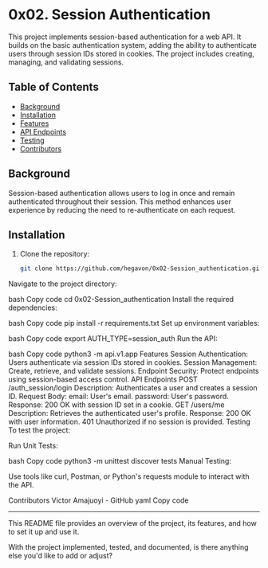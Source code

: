 # 0x02. Session Authentication

This project implements session-based authentication for a web API. It builds on the basic authentication system, adding the ability to authenticate users through session IDs stored in cookies. The project includes creating, managing, and validating sessions.

## Table of Contents

- [Background](#background)
- [Installation](#installation)
- [Features](#features)
- [API Endpoints](#api-endpoints)
- [Testing](#testing)
- [Contributors](#contributors)

## Background

Session-based authentication allows users to log in once and remain authenticated throughout their session. This method enhances user experience by reducing the need to re-authenticate on each request.

## Installation

1. Clone the repository:

   ```bash
   git clone https://github.com/hegavon/0x02-Session_authentication.git
Navigate to the project directory:

bash
Copy code
cd 0x02-Session_authentication
Install the required dependencies:

bash
Copy code
pip install -r requirements.txt
Set up environment variables:

bash
Copy code
export AUTH_TYPE=session_auth
Run the API:

bash
Copy code
python3 -m api.v1.app
Features
Session Authentication: Users authenticate via session IDs stored in cookies.
Session Management: Create, retrieve, and validate sessions.
Endpoint Security: Protect endpoints using session-based access control.
API Endpoints
POST /auth_session/login
Description: Authenticates a user and creates a session ID.
Request Body:
email: User's email.
password: User's password.
Response:
200 OK with session ID set in a cookie.
GET /users/me
Description: Retrieves the authenticated user's profile.
Response:
200 OK with user information.
401 Unauthorized if no session is provided.
Testing
To test the project:

Run Unit Tests:

bash
Copy code
python3 -m unittest discover tests
Manual Testing:

Use tools like curl, Postman, or Python's requests module to interact with the API.

Contributors
Victor Amajuoyi - GitHub
yaml
Copy code

---

This README file provides an overview of the project, its features, and how to set it up and use it.

With the project implemented, tested, and documented, is there anything else you'd like to add or adjust?